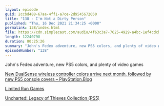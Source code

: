 ```yaml
---
layout: episode
guid: 2ccbd488-67aa-4ff1-a7ce-2d9545672050
title: "138 - I'm Not a Dirty Person"
published: "Thu, 16 Dec 2021 21:34:25 +0000"
permalink: 138/index.html
file: https://cdn.simplecast.com/audio/4f63c3a7-7625-4929-a4bc-1ef4cdcbca06/episodes/584803fe-24ac-4d08-9287-b41ea0d3591f/audio/f79b7c74-8bcd-4621-9944-4c1747f547ab/default_tc.mp3?aid=rss_feed&feed=7Rzwf7P6
length: 12240798
duration: 00:25:26
summary: "John's Fedex adventure, new PS5 colors, and plenty of video games"
episodeNumber: "138"
---
```


John's Fedex adventure, new PS5 colors, and plenty of video games

[New DualSense wireless controller colors arrive next month, followed by new PS5 console covers – PlayStation.Blog](https://blog.playstation.com/2021/12/13/new-dualsense-wireless-controller-colors-arrive-next-month-followed-by-new-ps5-console-covers/)

[Limited Run Games](https://limitedrungames.com/)

[Uncharted: Legacy of Thieves Collection (PS5)](https://www.base.com/buy/product/uncharted-legacy-of-thieves-collection-ps5/dgc-uncltclps5.htm)
